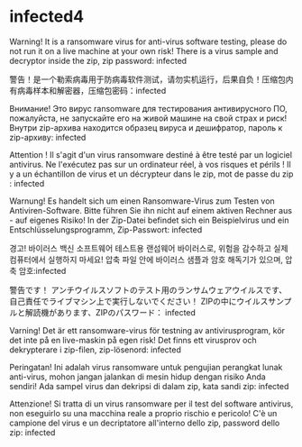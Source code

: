 # infected4
Warning! It is a ransomware virus for anti-virus software testing, please do not run it on a live machine at your own risk! There is a virus sample and decryptor inside the zip, zip password: infected

警告！是一个勒索病毒用于防病毒软件测试，请勿实机运行，后果自负！压缩包内有病毒样本和解密器，压缩包密码：infected

Внимание! Это вирус ransomware для тестирования антивирусного ПО, пожалуйста, не запускайте его на живой машине на свой страх и риск! Внутри zip-архива находится образец вируса и дешифратор, пароль к zip-архиву: infected

Attention ! Il s'agit d'un virus ransomware destiné à être testé par un logiciel antivirus. Ne l'exécutez pas sur un ordinateur réel, à vos risques et périls ! Il y a un échantillon de virus et un décrypteur dans le zip, mot de passe du zip : infected

Warnung! Es handelt sich um einen Ransomware-Virus zum Testen von Antiviren-Software. Bitte führen Sie ihn nicht auf einem aktiven Rechner aus - auf eigenes Risiko! In der Zip-Datei befindet sich ein Beispielvirus und ein Entschlüsselungsprogramm, Zip-Passwort: infected

경고! 바이러스 백신 소프트웨어 테스트용 랜섬웨어 바이러스로, 위험을 감수하고 실제 컴퓨터에서 실행하지 마세요! 압축 파일 안에 바이러스 샘플과 암호 해독기가 있으며, 압축 암호:infected

警告です！ アンチウイルスソフトのテスト用のランサムウェアウイルスです、自己責任でライブマシン上で実行しないでください！ ZIPの中にウイルスサンプルと解読機があります、ZIPのパスワード： infected

Varning! Det är ett ransomware-virus för testning av antivirusprogram, kör det inte på en live-maskin på egen risk! Det finns ett virusprov och dekrypterare i zip-filen, zip-lösenord: infected

Peringatan! Ini adalah virus ransomware untuk pengujian perangkat lunak anti-virus, mohon jangan jalankan di mesin hidup dengan risiko Anda sendiri! Ada sampel virus dan dekripsi di dalam zip, kata sandi zip: infected

Attenzione! Si tratta di un virus ransomware per il test del software antivirus, non eseguirlo su una macchina reale a proprio rischio e pericolo! C'è un campione del virus e un decriptatore all'interno dello zip, password dello zip: infected



